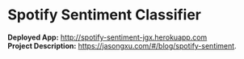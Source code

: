 # Spotify Sentiment Classifier

**Deployed App:** http://spotify-sentiment-jgx.herokuapp.com  
**Project Description:** https://jasongxu.com/#/blog/spotify-sentiment. 
